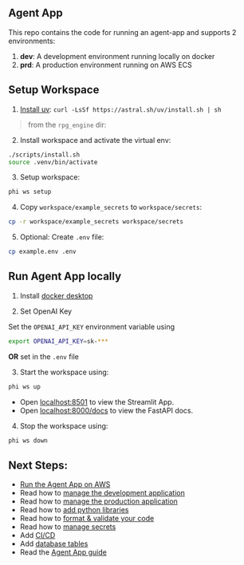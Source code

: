 ## Agent App

This repo contains the code for running an agent-app and supports 2 environments:

1. **dev**: A development environment running locally on docker
2. **prd**: A production environment running on AWS ECS

## Setup Workspace

1. [Install uv](https://docs.astral.sh/uv/#getting-started): `curl -LsSf https://astral.sh/uv/install.sh | sh`

> from the `rpg_engine` dir:

2. Install workspace and activate the virtual env:

```sh
./scripts/install.sh
source .venv/bin/activate
```

3. Setup workspace:

```sh
phi ws setup
```

4. Copy `workspace/example_secrets` to `workspace/secrets`:

```sh
cp -r workspace/example_secrets workspace/secrets
```

5. Optional: Create `.env` file:

```sh
cp example.env .env
```

## Run Agent App locally

1. Install [docker desktop](https://www.docker.com/products/docker-desktop)

2. Set OpenAI Key

Set the `OPENAI_API_KEY` environment variable using

```sh
export OPENAI_API_KEY=sk-***
```

**OR** set in the `.env` file

3. Start the workspace using:

```sh
phi ws up
```

- Open [localhost:8501](http://localhost:8501) to view the Streamlit App.
- Open [localhost:8000/docs](http://localhost:8000/docs) to view the FastAPI docs.

4. Stop the workspace using:

```sh
phi ws down
```

## Next Steps:

- [Run the Agent App on AWS](https://docs.phidata.com/templates/agent-app/run-aws)
- Read how to [manage the development application](https://docs.phidata.com/how-to/development-app)
- Read how to [manage the production application](https://docs.phidata.com/how-to/production-app)
- Read how to [add python libraries](https://docs.phidata.com/how-to/python-libraries)
- Read how to [format & validate your code](https://docs.phidata.com/how-to/format-and-validate)
- Read how to [manage secrets](https://docs.phidata.com/how-to/secrets)
- Add [CI/CD](https://docs.phidata.com/how-to/ci-cd)
- Add [database tables](https://docs.phidata.com/how-to/database-tables)
- Read the [Agent App guide](https://docs.phidata.com/templates/agent-app)
